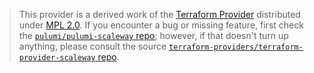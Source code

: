 > This provider is a derived work of the [Terraform Provider](https://github.com/terraform-providers/terraform-provider-scaleway)
> distributed under [MPL 2.0](https://www.mozilla.org/en-US/MPL/2.0/). If you encounter a bug or missing feature,
> first check the [`pulumi/pulumi-scaleway` repo](https://github.com/pulumi/pulumi-scaleway/issues); however, if that doesn't turn up anything,
> please consult the source [`terraform-providers/terraform-provider-scaleway` repo](https://github.com/terraform-providers/terraform-provider-scaleway/issues).
